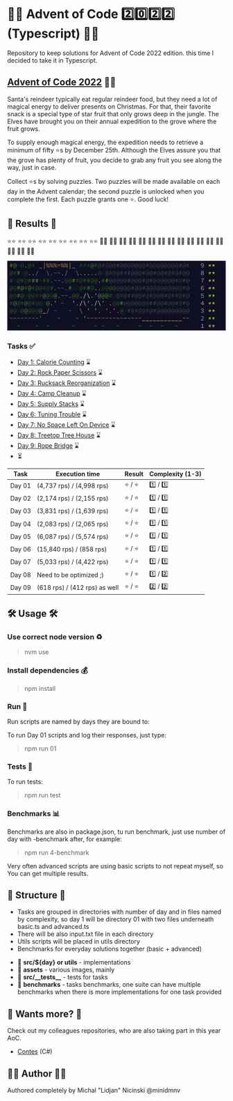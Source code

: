 # 🧑‍🎄 Advent of Code :two::zero::two::two: (Typescript) 🧑‍🎄

Repository to keep solutions for Advent of Code 2022 edition. this time I decided to take it in Typescript.

## [Advent of Code 2022](https://adventofcode.com/) 🧑‍🎄

Santa's reindeer typically eat regular reindeer food, but they need a lot of magical energy to deliver presents on Christmas. For that, their favorite snack is a special type of star fruit that only grows deep in the jungle. The Elves have brought you on their annual expedition to the grove where the fruit grows.

To supply enough magical energy, the expedition needs to retrieve a minimum of fifty :star:s by December 25th. Although the Elves assure you that the grove has plenty of fruit, you decide to grab any fruit you see along the way, just in case.

Collect :star:s by solving puzzles. Two puzzles will be made available on each day in the Advent calendar; the second puzzle is unlocked when you complete the first. Each puzzle grants one :star:. Good luck!

## 🎄 Results 🎄

:star::star:
:star::star:
:star::star:
:star::star:
:star::star:
:star::star:
:star::star:
:star::star:
:star::star:
:white_flower::white_flower:
:white_flower::white_flower:
:white_flower::white_flower:
:white_flower::white_flower:
:white_flower::white_flower:
:white_flower::white_flower:
:white_flower::white_flower:
:white_flower::white_flower:
:white_flower::white_flower:
:white_flower::white_flower:
:white_flower::white_flower:
:white_flower::white_flower:
:white_flower::white_flower:
:white_flower::white_flower:
:white_flower::white_flower:
:white_flower::white_flower:

![preview](https://github.com/minidmnv/aoc2022/blob/master/assets/results/results.png?raw=true)

### Tasks :white_check_mark:

- [Day 1: Calorie Counting](https://github.com/minidmnv/aoc2022/blob/master/src/01) ⌛
- [Day 2: Rock Paper Scissors](https://github.com/minidmnv/aoc2022/blob/master/src/02) ⌛
- [Day 3: Rucksack Reorganization](https://github.com/minidmnv/aoc2022/blob/master/src/03) ⌛
- [Day 4: Camp Cleanup](https://github.com/minidmnv/aoc2022/blob/master/src/04) ⌛
- [Day 5: Supply Stacks](https://github.com/minidmnv/aoc2022/blob/master/src/05) ⌛
- [Day 6: Tuning Trouble](https://github.com/minidmnv/aoc2022/blob/master/src/06) ⌛
- [Day 7: No Space Left On Device](https://github.com/minidmnv/aoc2022/blob/master/src/07) ⌛
- [Day 8: Treetop Tree House](https://github.com/minidmnv/aoc2022/blob/master/src/08) ⌛
- [Day 9: Rope Bridge](https://github.com/minidmnv/aoc2022/blob/master/src/09) ⌛
- ⏳

| Task   | Execution time                | Result            | Complexity (1-3) |
|--------|-------------------------------|-------------------|------------------|
| Day 01 | (4,737 rps) / (4,998 rps)     | :star: / :star:   | :one:  / :one:   |
| Day 02 | (2,174 rps) / (2,155 rps)     | :star: / :star:   | :one:  / :one:   |
| Day 03 | (3,831 rps) / (1,639 rps)     | :star: / :star:   | :one:  / :one:   |
| Day 04 | (2,083 rps) / (2,065 rps)     | :star: / :star:   | :one:  / :one:   |
| Day 05 | (6,087 rps) / (5,574 rps)     | :star: / :star:   | :one:  / :one:   |
| Day 06 | (15,840 rps) / (858 rps)      | :star: / :star:   | :one:  / :one:   |
| Day 07 | (5,033 rps) / (4,422 rps)     | :star: / :star:   | :one:  / :one:   |
| Day 08 | Need to be optimized ;)       | :star: / :star:   | :one:  / :two:   |
| Day 09 | (618 rps) / (412 rps) as well | :star: / :star:   | :two:  / :two:   |

## 🛠 Usage 🛠

### Use correct node version :recycle:
>nvm use

### Install dependencies :moneybag:
> npm install

### Run :rocket:

Run scripts are named by days they are bound to:

To run Day 01 scripts and log their responses, just type:
> npm run 01
 
### Tests :customs:

To run tests:
> npm run test

### Benchmarks :bar_chart:

Benchmarks are also in package.json, tu run benchmark, just use number of day with -benchmark after, for example:
> npm run 4-benchmark

Very often advanced scripts are using basic scripts to not repeat myself, so You can get multiple results.

## 📂 Structure 📂
- Tasks are grouped in directories with number of day and in files named by complexity, 
so day 1 will be directory 01 with two files underneath basic.ts and advanced.ts
- There will be also input.txt file in each directory
- Utils scripts will be placed in utils directory
- Benchmarks for everyday solutions together (basic + advanced)

* 📘 **src/${day} or utils** - implementations
* 📔 **assets** - various images, mainly
* 📗 **src/\_\_tests\_\_** - tests for tasks
*  📖 **benchmarks** - tasks benchmarks, one suite can have multiple benchmarks when there is more implementations for one task provided

## 🧙 Wants more? 🧙

Check out my colleagues repositories, who are also taking part in this year AoC.
- [Contes](https://github.com/mateusz-bryll/AdventOfCode2022) (C#)


## 🧑‍🍳 Author 🧑‍🍳
Authored completely by Michal "Lidjan" Nicinski @minidmnv
